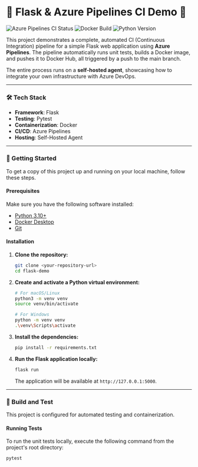 # 🚀 Flask & Azure Pipelines CI Demo 🚀

![Azure Pipelines CI Status](https://dev.azure.com/YOUR_ORG_NAME/demo-project/_apis/build/status/flask-demo?branchName=main)
![Docker Build](https://img.shields.io/badge/Docker-Build%20%26%20Push-blue?style=for-the-badge&logo=docker)
![Python Version](https://img.shields.io/badge/Python-3.12-3776AB?style=for-the-badge&logo=python)

This project demonstrates a complete, automated CI (Continuous Integration) pipeline for a simple Flask web application using **Azure Pipelines**. The pipeline automatically runs unit tests, builds a Docker image, and pushes it to Docker Hub, all triggered by a push to the main branch.

The entire process runs on a **self-hosted agent**, showcasing how to integrate your own infrastructure with Azure DevOps.

---

### 🛠️ Tech Stack

-   **Framework**: Flask
-   **Testing**: Pytest
-   **Containerization**: Docker
-   **CI/CD**: Azure Pipelines
-   **Hosting**: Self-Hosted Agent

---

### 🏁 Getting Started

To get a copy of this project up and running on your local machine, follow these steps.

#### Prerequisites

Make sure you have the following software installed:
* [Python 3.10+](https://www.python.org/downloads/)
* [Docker Desktop](https://www.docker.com/products/docker-desktop/)
* [Git](https://git-scm.com/downloads/)

#### Installation

1.  **Clone the repository:**
    ```bash
    git clone <your-repository-url>
    cd flask-demo
    ```

2.  **Create and activate a Python virtual environment:**
    ```bash
    # For macOS/Linux
    python3 -m venv venv
    source venv/bin/activate

    # For Windows
    python -m venv venv
    .\venv\Scripts\activate
    ```

3.  **Install the dependencies:**
    ```bash
    pip install -r requirements.txt
    ```

4.  **Run the Flask application locally:**
    ```bash
    flask run
    ```
    The application will be available at `http://127.0.0.1:5000`.

---

### 🔬 Build and Test

This project is configured for automated testing and containerization.

#### Running Tests

To run the unit tests locally, execute the following command from the project's root directory:
```bash
pytest